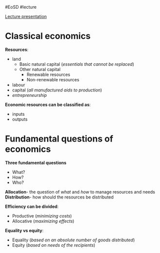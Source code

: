 #EoSD #lecture 

[Lecture presentation](https://platforma.polsl.pl/rau2/mod/resource/view.php?id=48638)

# Classical economics

**Resources**:
- land
	- Basic natural capital (*essentials that cannot be replaced*)
	- Other natural capital
		- Renewable resources
		- Non-renewable resources
- labour
- capital (*all manufactured aids to production*)
- *entrepreneurship*

**Economic resources can be classified as**:
- inputs
- outputs

# Fundamental questions of economics

**Three fundamental questions**
- What?
- How?
- Who?

**Allocation**- the question of *what* and *how* to manage resources and needs
**Distribution**- how should the resources be distributed

**Efficiency can be divided**:
- Productive (*minimizing costs*)
- Allocative (*maximizing effects*)

**Equality vs equity**:
- Equality (*based on an absolute number of goods distributed*)
- Equity (*based on needs of the recipients*)